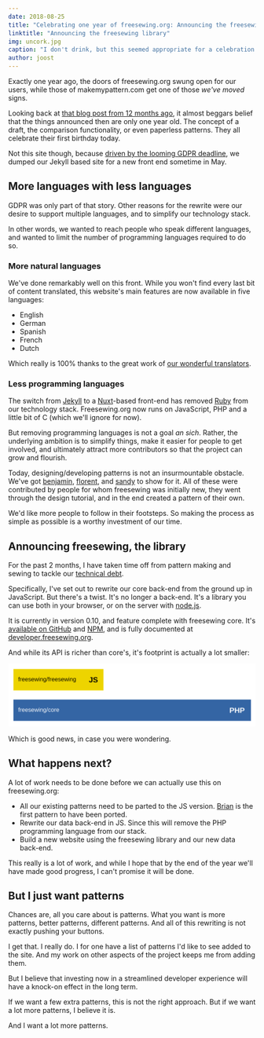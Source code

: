 ```yaml
---
date: 2018-08-25
title: "Celebrating one year of freesewing.org: Announcing the freesewing library"
linktitle: "Announcing the freesewing library"
img: uncork.jpg
caption: "I don't drink, but this seemed appropriate for a celebration post ¯\\_(ツ)_/¯"
author: joost
---
```


Exactly one year ago, the doors of freesewing.org swung open for our users, 
while those of makemypattern.com get one of those *we've moved* signs.

Looking back at [that blog post from 12 months ago](/blog/open-for-business), 
it almost beggars belief that the things announced then are only one year old. 
The concept of a draft, the comparison functionality, or even paperless patterns. 
They all celebrate their first birthday today.

Not this site though, because [driven by the looming GDPR deadline](/blog/gdpr-plan), we dumped our Jekyll based site for a new front end sometime in May. 

## More languages with less languages

GDPR was only part of that story. 
Other reasons for the rewrite were our desire to support multiple languages, 
and to simplify our technology stack.

In other words, we wanted to reach people who speak different languages, 
and wanted to limit the number of programming languages required to do so.

### More natural languages

We've done remarkably well on this front.
While you won't find every last bit of content translated, this website's main features 
are now available in five languages: 

 - English
 - German
 - Spanish
 - French
 - Dutch
 
Which really is 100% thanks to the great work of [our wonderful translators](/i18n/).

### Less programming languages

The switch from [Jekyll]() to a [Nuxt](https://nuxtjs.org/)-based front-end 
has removed [Ruby](https://www.ruby-lang.org/) from our technology stack.
Freesewing.org now runs on JavaScript, PHP and a little bit of C (which we'll ignore for now).

But removing programming languages is not a goal *an sich*. 
Rather, the underlying ambition is to simplify things, make it easier for people to get
involved, and ultimately attract more contributors so that the project can grow and flourish.

Today, designing/developing patterns is not an insurmountable obstacle. 
We've got [benjamin](/patterns/benjamin), [florent](/patterns/florent), 
and [sandy](/patterns/sandy) to show for it. 
All of these were contributed by people for whom freesewing was initially new, 
they went through the design tutorial, and in the end created a pattern of their own.

We'd like more people to follow in their footsteps. So making the process as simple as 
possible is a worthy investment of our time.

## Announcing freesewing, the library

For the past 2 months, I have taken time off from pattern making and sewing to 
tackle our [technical debt](https://en.wikipedia.org/wiki/Technical_debt).

Specifically, I've set out to rewrite our core back-end from the ground up in JavaScript. 
But there's a twist. It's no longer a back-end. It's a library you can use 
both in your browser, or on the server with [node.js](https://nodejs.org/).

It is currently in version 0.10, and feature complete with freesewing core. 
It's [available on GitHub](https://github.com/freesewing/freesewing) and 
[NPM](https://www.npmjs.com/package/freesewing), and is fully documented at 
[developer.freesewing.org](https://developer.freesewing.org/). 

And while its API is richer than core's, it's footprint is actually a lot smaller:

![Lines of code comparison between the new library and (the relevant portion of) freesewing core](corevsfreesewing.svg)

Which is good news, in case you were wondering.

## What happens next?

A lot of work needs to be done before we can actually use this on freesewing.org:


 - All our existing patterns need to be parted to the JS version. [Brian](https://github.com/freesewing/brian) is the first pattern to have been ported.
 - Rewrite our data back-end in JS. Since this will remove the PHP programming language from our stack.
 - Build a new website using the freesewing library and our new data back-end.

This really is a lot of work, and while I hope that by the end of the year we'll have made 
good progress, I can't promise it will be done.

## But I just want patterns

Chances are, all you care about is patterns. 
What you want is more patterns, better patterns, different patterns. 
And all of this rewriting is not exactly pushing your buttons.

I get that. I really do. I for one have a list of patterns I'd like to see added to the site. 
And my work on other aspects of the project keeps me from adding them. 

But I believe that investing now in a streamlined developer experience will have a knock-on effect in the long term. 

If we want a few extra patterns, this is not the right approach. But if we want a lot more patterns, I believe it is.

And I want a lot more patterns.
